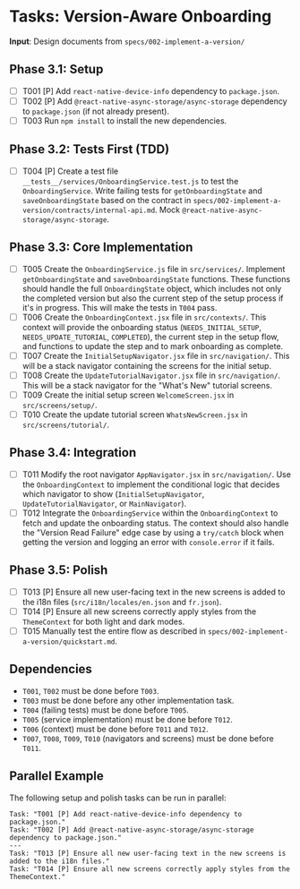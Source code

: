 # Tasks: Version-Aware Onboarding

**Input**: Design documents from `specs/002-implement-a-version/`

## Phase 3.1: Setup
- [ ] T001 [P] Add `react-native-device-info` dependency to `package.json`.
- [ ] T002 [P] Add `@react-native-async-storage/async-storage` dependency to `package.json` (if not already present).
- [ ] T003 Run `npm install` to install the new dependencies.

## Phase 3.2: Tests First (TDD)
- [ ] T004 [P] Create a test file `__tests__/services/OnboardingService.test.js` to test the `OnboardingService`. Write failing tests for `getOnboardingState` and `saveOnboardingState` based on the contract in `specs/002-implement-a-version/contracts/internal-api.md`. Mock `@react-native-async-storage/async-storage`.

## Phase 3.3: Core Implementation
- [ ] T005 Create the `OnboardingService.js` file in `src/services/`. Implement `getOnboardingState` and `saveOnboardingState` functions. These functions should handle the full `OnboardingState` object, which includes not only the completed version but also the current step of the setup process if it's in progress. This will make the tests in `T004` pass.
- [ ] T006 Create the `OnboardingContext.jsx` file in `src/contexts/`. This context will provide the onboarding status (`NEEDS_INITIAL_SETUP`, `NEEDS_UPDATE_TUTORIAL`, `COMPLETED`), the current step in the setup flow, and functions to update the step and to mark onboarding as complete.
- [ ] T007 Create the `InitialSetupNavigator.jsx` file in `src/navigation/`. This will be a stack navigator containing the screens for the initial setup.
- [ ] T008 Create the `UpdateTutorialNavigator.jsx` file in `src/navigation/`. This will be a stack navigator for the "What's New" tutorial screens.
- [ ] T009 Create the initial setup screen `WelcomeScreen.jsx` in `src/screens/setup/`.
- [ ] T010 Create the update tutorial screen `WhatsNewScreen.jsx` in `src/screens/tutorial/`.

## Phase 3.4: Integration
- [ ] T011 Modify the root navigator `AppNavigator.jsx` in `src/navigation/`. Use the `OnboardingContext` to implement the conditional logic that decides which navigator to show (`InitialSetupNavigator`, `UpdateTutorialNavigator`, or `MainNavigator`).
- [ ] T012 Integrate the `OnboardingService` within the `OnboardingContext` to fetch and update the onboarding status. The context should also handle the "Version Read Failure" edge case by using a `try/catch` block when getting the version and logging an error with `console.error` if it fails.

## Phase 3.5: Polish
- [ ] T013 [P] Ensure all new user-facing text in the new screens is added to the i18n files (`src/i18n/locales/en.json` and `fr.json`).
- [ ] T014 [P] Ensure all new screens correctly apply styles from the `ThemeContext` for both light and dark modes.
- [ ] T015 Manually test the entire flow as described in `specs/002-implement-a-version/quickstart.md`.

## Dependencies
- `T001`, `T002` must be done before `T003`.
- `T003` must be done before any other implementation task.
- `T004` (failing tests) must be done before `T005`.
- `T005` (service implementation) must be done before `T012`.
- `T006` (context) must be done before `T011` and `T012`.
- `T007`, `T008`, `T009`, `T010` (navigators and screens) must be done before `T011`.

## Parallel Example
The following setup and polish tasks can be run in parallel:
```
Task: "T001 [P] Add react-native-device-info dependency to package.json."
Task: "T002 [P] Add @react-native-async-storage/async-storage dependency to package.json."
---
Task: "T013 [P] Ensure all new user-facing text in the new screens is added to the i18n files."
Task: "T014 [P] Ensure all new screens correctly apply styles from the ThemeContext."
```